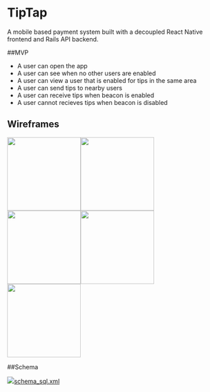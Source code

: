 # TipTap

A mobile based payment system built with a decoupled React Native frontend and Rails API backend.

##MVP

- A user can open the app
- A user can see when no other users are enabled
- A user can view a user that is enabled for tips in the same area
- A user can send tips to nearby users
- A user can receive tips when beacon is enabled
- A user cannot recieves tips when beacon is disabled

## Wireframes
<img src="images/login.png" width="170"><img src="images/tipping.png" width="170"><img src="images/tipping2.png" width="170"><img src="images/nousers.png" width="170"><img src="images/activeuser.png" width="170">

##Schema

<img src="images/schema.png">[schema_sql.xml](images/schema_sql.xml)
